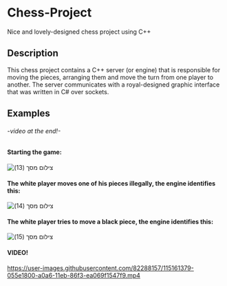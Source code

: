 # Chess-Project

Nice and lovely-designed chess project using C++

## Description

This chess project contains a C++ server (or engine) that is responsible for moving the pieces, arranging them and move the turn from one player to another.
The server communicates with a royal-designed graphic interface that was written in C# over sockets.

## Examples

###### -video at the end!-


#### Starting the game:

![‏‏צילום מסך (13)](https://user-images.githubusercontent.com/82288157/115161255-5a4d5e80-a0a5-11eb-9714-e26c737dbddd.png)




#### The white player moves one of his pieces illegally, the engine identifies this:

![‏‏צילום מסך (14)](https://user-images.githubusercontent.com/82288157/115161619-6df9c480-a0a7-11eb-8c4b-3dd4397daf39.png)




#### The white player tries to move a black piece, the engine identifies this:

![‏‏צילום מסך (15)](https://user-images.githubusercontent.com/82288157/115161677-b4e7ba00-a0a7-11eb-9f07-4931e151c9c6.png)




#### VIDEO!

https://user-images.githubusercontent.com/82288157/115161379-055e1800-a0a6-11eb-86f3-ea069f1547f9.mp4


